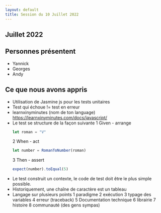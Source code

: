 ```yaml
---
layout: default
title: Session du 10 Juillet 2022
---
```


## Juillet 2022 
## Personnes présentent

- Yannick
- Georges
- Andy

## Ce que nous avons appris

- Utilisation de Jasmine js pour les tests unitaires
- Test qui échoue != test en erreur
- learnxinyminutes (nom de ton language) 
    https://learnxinyminutes.com/docs/javascript/
- Le test se structure de la façon suivante 
    1 Given - arrange
    ```js
    let roman = "V"
    ```
    2 When - act
    ```js
    let number = RomanToNumber(roman)
    ```
    3 Then - assert 
    ```js
    expect(number).toEqual(5)
    ``` 
- Le test construit un contexte, le code de test doit être le plus simple possible. 
- Historiquement, une chaîne de caractère est un tableau
- Langage sur plusieurs points 
    1 paradigme
    2 exécution
    3 typage des variables
    4 erreur (traceback)
    5 Documentation technique
    6 librairie
    7 histoire
    8 communauté (des gens sympas)